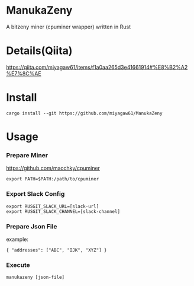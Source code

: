 # ManukaZeny

A bitzeny miner (cpuminer wrapper) written in Rust

# Details(Qiita)

https://qiita.com/miyagaw61/items/f1a0aa265d3e41661914#%E8%B2%A2%E7%8C%AE

# Install

```
cargo install --git https://github.com/miyagaw61/ManukaZeny
```

# Usage

### Prepare Miner

https://github.com/macchky/cpuminer

```
export PATH=$PATH:/path/to/cpuminer
```

### Export Slack Config

```
export RUSGIT_SLACK_URL=[slack-url]
export RUSGIT_SLACK_CHANNEL=[slack-channel]
```

### Prepare Json File


example:

```
{ "addresses": ["ABC", "IJK", "XYZ"] }
```

### Execute

```
manukazeny [json-file]
```
